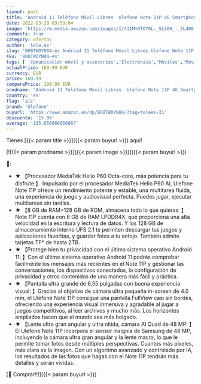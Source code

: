```yaml
---
layout: post
title: 'Android 11 Teléfono Móvil Libres  Ulefone Note 11P 4G Smartphone Helio P60 Octa-Core 8GB+128GB Dual SIM+ Dedicada SD Extensión 2TB  Cámara Cuatro 48MP  Pantalla HD+ 6.55    GPS Huella Digital Verde'
date: 2022-03-20 03:53:04
image: 'https://m.media-amazon.com/images/I/41IM+DTOY6L._SL500_._SL400_.jpg'
comments: true
category: ofertas
author: 'tole.es'
slug: 'B08TWDYN84-es Android 11 Teléfono Móvil Libres Ulefone Note 11P 4G...'
sku: 'B08TWDYN84-es'
tags: [ 'Comunicación móvil y accesorios','Electrónica','Móviles','Móviles y smartphones libres','android','ulefone', ]
actualPrice: 169.99 EUR
currency: EUR
price: 169.99
comparePrice: 199.99 EUR
prodname: 'Android 11 Teléfono Móvil Libres  Ulefone Note 11P 4G Smartphone Helio P60 Octa-Core 8GB+128GB Dual SIM+ Dedicada SD Extensión 2TB  Cámara Cuatro 48MP  Pantalla HD+ 6.55    GPS Huella Digital Verde'
country: 'es'
flag: '🇪🇸'
brand: 'Ulefone'
buyurl: 'https://www.amazon.es/dp/B08TWDYN84/?tag=tolees-21'
descuento: '15.00'
average: '185.656666666667'
---
```


Tienes [{{< param title >}}]({{< param buyurl >}}) aqui!

[![{{< param prodname >}}]({{< param image >}})]({{< param buyurl >}})

🔎:

- ★ 【Procesador MediaTek Helio P60 Octa-core, más potencia para tu disfrute:】 Impulsado por el procesador MediaTek Helio P60 AI, Ulefone Note 11P ofrece un rendimiento potente y estable, una multitarea fluida, una experiencia de juego y audiovisual perfecta. Puedes jugar, ejecutar multitareas sin tardías.
- ★ 【8 GB de RAM+128 GB de ROM, almacena todo lo que quieras: 】Note 11P cuenta con 8 GB de RAM LPDDR4X, que proporciona una alta velocidad en la escritura y lectura de datos. Y los 128 GB de almacenamiento interno UFS 2.1 te permiten descargar tus juegos y aplicaciones favoritas, y guardar fotos a tu antojo. También admite tarjetas TF* de hasta 2TB.
- ★ 【Protege bien tu privacidad con el último sistema operativo Android 11: 】Con el último sistema operativo Android 11 podrás comprobar fácilmente los mensajes más recientes en el Note 11P y gestionar las conversaciones, los dispositivos conectados, la configuración de privacidad y otros contenidos de una manera más fácil y práctica.
- ★ 【Pantalla ultra grande de 6,55 pulgadas con buena experiencia visual: 】Gracias al objetivo de cámara ultra pequeña in-screen de 4.0 mm, el Ulefone Note 11P consigue una pantalla FullView casi sin bordes, ofreciendo una experiencia visual inmersiva y agradable al jugar a juegos competitivos, al leer archivos y mucho más. Los horizontes ampliados hacen que el mundo sea más holgado.
- ★ 【Lente ultra gran angular y ultra nítida, cámara AI Quad de 48 MP: 】El Ulefone Note 11P incorpora el sensor insignia de Samsung de 48 MP, incluyendo la cámara ultra gran angular y la lente macro, lo que le permite tomar fotos desde múltiples perspectivas. Cuantos más píxeles, más clara es la imagen. Con un algoritmo avanzado y controlado por IA, los resultados de las fotos que hagas con el Note 11P tendrán más detalles y serán vívidas.

[🛒 Comprar!!!]({{< param buyurl >}})
